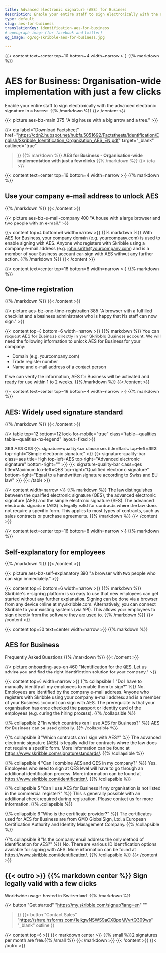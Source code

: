 ```yaml
---
title: Advanced electronic signature (AES) for Business
description: Enable your entire staff to sign electronically with the advanced electronic signature in a breeze.
type: default
slug: aes-for-business
translationKey: identification-aes-for-business
# opengraph image (for facebook and twitter)
og_image: og/og-skribble-aes-for-business.jpg

---
```


{{< content text=center top=16 bottom=4 width=narrow >}}
{{% markdown %}}
# AES for Business: Organisation-wide implementation with just a few clicks
Enable your entire staff to sign electronically with the advanced electronic signature in a breeze.
{{% /markdown %}}
{{< /content >}}

{{< picture aes-biz-main 375 "A big house with a big arrow and a tree." >}}

{{< cta
  label="Download Factsheet"
  href="https://cdn2.hubspot.net/hubfs/5051692/Factstheets/Identification/English/Skribble_Identification_Organization_AES_EN.pdf"
  target="_blank"
  outlined="true"
>}}
{{% markdown %}}
**AES for Business - Organisation-wide
implementation with just a few clicks**
{{% /markdown %}}
{{< /cta >}}

[//]: # (--------------------------------------------------------------------------------------------------------------)

{{< content text=center top=16 bottom=4 width=narrow >}}
{{% markdown %}}
## Use your company e-mail address to unlock AES
{{% /markdown %}}
{{< /content >}}

{{< picture aes-biz-e-mail-company 400 "A house with a large browser and two people with an e-mail." >}}

{{< content top=4 bottom=6 width=narrow >}}
{{% markdown %}}
With AES for Business, your company domain (e.g. yourcompany.com) is used to enable signing with AES. Anyone who registers with Skribble using a company e-mail address (e.g. john.smith@yourcompany.com) and is a member of your Business account can sign with AES without any further action.
{{% /markdown %}}
{{< /content >}}

[//]: # (--------------------------------------------------------------------------------------------------------------)

{{< content text=center top=16 bottom=8 width=narrow >}}
{{% markdown %}}
## One-time registration
{{% /markdown %}}
{{< /content >}}

{{< picture aes-biz-one-time-registration 385 "A browser with a fulfilled checklist and a business administrator who is happy that his staff can now sign." >}}

{{< content top=8 bottom=6 width=narrow >}}
{{% markdown %}}
You can request AES for Business directly in your Skribble Business account. We will need the following information to unlock AES for Business for your company:
- Domain (e.g. yourcompany.com)
- Trade register number
- Name and e-mail address of a contact person

If we can verify the information, AES for Business will be activated and ready for use within 1 to 2 weeks. 
{{% /markdown %}}
{{< /content >}}

[//]: # (--------------------------------------------------------------------------------------------------------------)

{{< content text=center top=16 bottom=4 width=narrow >}}
{{% markdown %}}
## AES: Widely used signature standard
{{% /markdown %}}
{{< /content >}}

{{< table top=12 bottom=12 lock-for-mobile="true" class="table--qualities table--qualities-no-legend" layout=fixed >}}
<thead>
  <tr>
    <th scope="col"></th>
    <th scope="col">SES</th>
    <th scope="col">AES</th>
    <th scope="col">QES</th>
  </tr>
</thead>
<tbody>
  <tr>
    <th scope="row"></th>
    <td class="signature-quality-bar">
      {{< signature-quality-bar
        class=ses
        title=Basic
        top-left=SES
        top-right="Simple electronic signature"
      >}}
    </td>
    <td class="signature-quality-bar">
      {{< signature-quality-bar
        class=aes
        title=High
        top-left=AES
        top-right="Advanced electronic signature"
        bottom-right=""
      >}}
    </td>
    <td class="signature-quality-bar">
      {{< signature-quality-bar
        class=qes
        title=Maximum
        top-left=QES
        top-right="Qualified electronic signature"
        bottom-right="Equal to a handwritten signature according to Swiss and EU law"
      >}}
    </td>
  </tr>
  <tr>
    <th scope="row"></th>
  </tr>
</tbody>
{{< /table >}}

{{< content width=narrow >}}
{{% markdown %}}
The law distinguishes between the qualified electronic signature (QES), the advanced electronic signature (AES) and the simple electronic signature (SES). The advanced electronic signature (AES) is legally valid for contracts where the law does not require a specific form. This applies to most types of contracts, such as sales contracts or purchase agreements.
{{% /markdown %}}
{{< /content >}}

[//]: # (--------------------------------------------------------------------------------------------------------------)

{{< content text=center top=16 bottom=8 width=narrow >}}
{{% markdown %}}
## Self-explanatory for employees
{{% /markdown %}}
{{< /content >}}

{{< picture aes-biz-self-explanatory 390 "a browser with two people who can sign immediately." >}}

{{< content top=8 bottom=6 width=narrow >}}
{{% markdown %}}
Skribble's e-signing platform is so easy to use that new employees can get started without any further explanation. Signing can be done via a browser from any device online at my.skribble.com. Alternatively, you can connect Skribble to your existing systems (via API). This allows your employees to sign directly from the software they are used to.
{{% /markdown %}}
{{< /content >}}


[//]: # (--------------------------------------------------------------------------------------------------------------)

{{< content top=20 text=center width=narrow >}}
{{% markdown %}}
## AES for Business
Frequently Asked Questions
{{% /markdown %}}
{{< /content >}}

{{< picture onboarding-aes-en 460 "Identification for the QES. Let us advise you and find the right identification solution for your company." >}}

{{< content top=6 width=narrow >}}
{{% collapsible 1 "Do I have to manually identify all my employees to enable them to sign?" %}}
No. Employees are identified by the company e-mail address. Anyone who registers with Skribble using your company e-mail address and is a member of your Business account can sign with AES. The prerequisite is that your organisation has once checked the passport or identity card of the employees (e.g. during the hiring process).
{{% /collapsible %}}

{{% collapsible 2 "In which countries can I use AES for Business?" %}}
AES for Business can be used globally.
{{% /collapsible %}}

{{% collapsible 3 "Which contracts can I sign with AES?" %}}
The advanced electronic signature (AES) is legally valid for contracts where the law does not require a specific form. More information can be found at https://www.skribble.com/signaturestandards/. 
{{% /collapsible %}}

{{% collapsible 4 "Can I combine AES and QES in my company?" %}}
Yes. Employees who need to sign at QES level will have to go through an additional identification process. More information can be found at https://www.skribble.com/identification/.
{{% /collapsible %}}

{{% collapsible 5 "Can I use AES for Business if my organisation is not listed in the commercial register?" %}}
This is generally possible with an additional check required during registration. Please contact us for more information.
{{% /collapsible %}}

{{% collapsible 6 "Who is the certificate provider?" %}}
The certificates used for AES for Business are from GMO GlobalSign, Ltd, a European Certification Authority and Identity Management Company. 
{{% /collapsible %}}

{{% collapsible 8 "Is the company email address the only method of identification for AES?" %}}
No. There are various ID identification options available for signing with AES. More information can be found at https://www.skribble.com/identification/.
{{% /collapsible %}}
{{< /content >}}


[//]: # (--------------------------------------------------------------------------------------------------------------)

{{< outro >}}
{{% markdown center %}}
Sign legally valid with 
a few clicks
---
Worldwide usage, hosted in Switzerland.
{{% /markdown %}}

{{< button
  "Get started"
  "https://my.skribble.com/signup?lang=en"
  ""
>}}
{{< button
  "Contact Sales"
  "https://share.hsforms.com/1eikgwNSWS9aCXBpqMVvrtQ309ws"
  "_blank"
  outline
>}}

{{< content top=6 >}}
{{< markdown center >}}
{{% small %}}2 signatures per month are free.{{% /small %}} 
{{< /markdown >}}
{{< /content >}}
{{< /outro >}}
